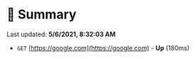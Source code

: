# 📖 Summary
Last updated: **5/6/2021, 8:32:03 AM**

- `GET` [https://google.com](https://google.com) - **Up** (180ms)
